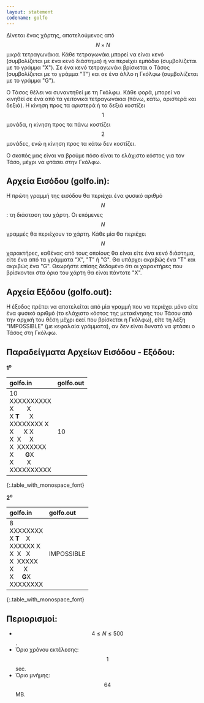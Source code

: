```yaml
---
layout: statement
codename: golfo
---
```


Δίνεται ένας χάρτης, αποτελούμενος από $$N \times N$$ μικρά τετραγωνάκια. Κάθε τετραγωνάκι μπορεί να είναι κενό (συμβολίζεται με ένα κενό διάστημα) ή να περιέχει εμπόδιο (συμβολίζεται με το γράμμα "Χ"). Σε ένα κενό τετραγωνάκι βρίσκεται ο Τάσος (συμβολίζεται με το γράμμα "Τ") και σε ένα άλλο η Γκόλφω (συμβολίζεται με το γράμμα "G").

Ο Τάσος θέλει να συναντηθεί με τη Γκόλφω. Κάθε φορά, μπορεί να κινηθεί σε ένα από τα γειτονικά τετραγωνάκια (πάνω, κάτω, αριστερά και δεξιά). Η κίνηση προς τα αριστερά ή τα δεξιά κοστίζει $$1$$ μονάδα, η κίνηση προς τα πάνω κοστίζει $$2$$ μονάδες, ενώ η κίνηση προς τα κάτω δεν κοστίζει. 

Ο σκοπός μας είναι να βρούμε πόσο είναι το ελάχιστο κόστος για τον Τάσο, μέχρι να φτάσει στην Γκόλφω.

## Αρχεία Εισόδου (golfo.in):

Η πρώτη γραμμή της εισόδου θα περιέχει ένα φυσικό αριθμό $$N$$: τη διάσταση του χάρτη. Οι επόμενες $$N$$ γραμμές θα περιέχουν το χάρτη. Κάθε μία θα περιέχει $$N$$ χαρακτήρες, καθένας από τους οποίους θα είναι είτε ένα κενό διάστημα, είτε ένα από τα γράμματα "X", "T" ή "G". Θα υπάρχει ακριβώς ένα "T" και ακριβώς ένα "G". Θεωρήστε επίσης δεδομένο ότι οι χαρακτήρες που βρίσκονται στα όρια του χάρτη θα είναι πάντοτε "X".

## Αρχεία Εξόδου (golfo.out):

Η έξοδος πρέπει να αποτελείται από μία γραμμή που να περιέχει μόνο είτε ένα φυσικό αριθμό (το ελάχιστο κόστος της μετακίνησης του Τάσου από την αρχική του θέση μέχρι εκεί που βρίσκεται η Γκόλφω), είτε τη λέξη "IMPOSSIBLE" (με κεφαλαία γράμματα), αν δεν είναι δυνατό να φτάσει ο Τάσος στη Γκόλφω.

## Παραδείγματα Αρχείων Εισόδου - Εξόδου:

**1<sup>o</sup>**

| **golfo.in**      | **golfo.out** |
| :--- | :--- |
| 10<br>XXXXXXXXXX<br>X&nbsp;&nbsp;&nbsp;&nbsp;&nbsp;&nbsp;&nbsp;&nbsp;X<br>X&nbsp;<b>T</b>&nbsp;&nbsp;&nbsp;&nbsp;&nbsp;&nbsp;X<br>XXXXXXXX&nbsp;X<br>X&nbsp;&nbsp;&nbsp;&nbsp;&nbsp;&nbsp;X&nbsp;X<br>X&nbsp;&nbsp;X&nbsp;&nbsp;&nbsp;&nbsp;&nbsp;X<br>X&nbsp;&nbsp;XXXXXXX<br>X&nbsp;&nbsp;&nbsp;&nbsp;&nbsp;&nbsp;&nbsp;<b>G</b>X<br>X&nbsp;&nbsp;&nbsp;&nbsp;&nbsp;&nbsp;&nbsp;&nbsp;X<br>XXXXXXXXXX | 10 |
{:.table_with_monospace_font}


**2<sup>o</sup>**

| **golfo.in**      | **golfo.out** |
| :--- | :--- |
| 8<br>XXXXXXXX<br>X&nbsp;<b>T</b>&nbsp;&nbsp;&nbsp;&nbsp;X<br>XXXXXX&nbsp;X<br>X&nbsp;&nbsp;X&nbsp;&nbsp;&nbsp;X<br>X&nbsp;&nbsp;XXXXX<br>X&nbsp;&nbsp;&nbsp;&nbsp;&nbsp;&nbsp;X<br>X&nbsp;&nbsp;&nbsp;&nbsp;&nbsp;<b>G</b>X<br>XXXXXXXX | IMPOSSIBLE |
{:.table_with_monospace_font}

## Περιορισμοί:

 - $$4 \leq N \leq 500$$.
 - Όριο χρόνου εκτέλεσης: $$1$$ sec.
 - Όριο μνήμης: $$64$$ MB.
